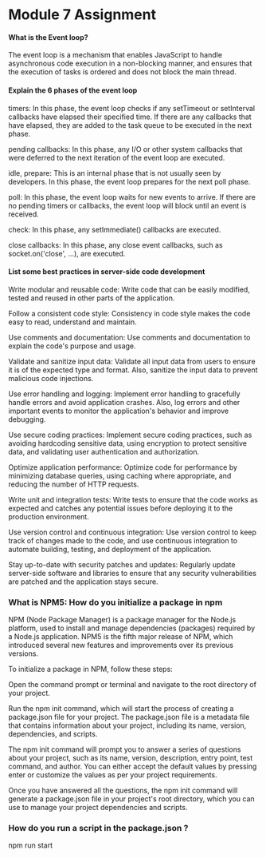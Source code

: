 
# Module 7 Assignment
#### What is the Event loop?
The event loop is a mechanism that enables JavaScript to handle asynchronous code execution in a non-blocking manner, and ensures that the execution of tasks is ordered and does not block the main thread.

#### Explain the 6 phases of the event loop
timers: In this phase, the event loop checks if any setTimeout or setInterval callbacks have elapsed their specified time. If there are any callbacks that have elapsed, they are added to the task queue to be executed in the next phase.

pending callbacks: In this phase, any I/O or other system callbacks that were deferred to the next iteration of the event loop are executed.

idle, prepare: This is an internal phase that is not usually seen by developers. In this phase, the event loop prepares for the next poll phase.

poll: In this phase, the event loop waits for new events to arrive. If there are no pending timers or callbacks, the event loop will block until an event is received.

check: In this phase, any setImmediate() callbacks are executed.

close callbacks: In this phase, any close event callbacks, such as socket.on('close', ...), are executed.

#### List some best practices in server-side code development
Write modular and reusable code: Write code that can be easily modified, tested and reused in other parts of the application.

Follow a consistent code style: Consistency in code style makes the code easy to read, understand and maintain.

Use comments and documentation: Use comments and documentation to explain the code's purpose and usage.

Validate and sanitize input data: Validate all input data from users to ensure it is of the expected type and format. Also, sanitize the input data to prevent malicious code injections.

Use error handling and logging: Implement error handling to gracefully handle errors and avoid application crashes. Also, log errors and other important events to monitor the application's behavior and improve debugging.

Use secure coding practices: Implement secure coding practices, such as avoiding hardcoding sensitive data, using encryption to protect sensitive data, and validating user authentication and authorization.

Optimize application performance: Optimize code for performance by minimizing database queries, using caching where appropriate, and reducing the number of HTTP requests.

Write unit and integration tests: Write tests to ensure that the code works as expected and catches any potential issues before deploying it to the production environment.

Use version control and continuous integration: Use version control to keep track of changes made to the code, and use continuous integration to automate building, testing, and deployment of the application.

Stay up-to-date with security patches and updates: Regularly update server-side software and libraries to ensure that any security vulnerabilities are patched and the application stays secure.

### What is NPM5: How do you initialize a package in npm
NPM (Node Package Manager) is a package manager for the Node.js platform, used to install and manage dependencies (packages) required by a Node.js application. NPM5 is the fifth major release of NPM, which introduced several new features and improvements over its previous versions.

To initialize a package in NPM, follow these steps:

Open the command prompt or terminal and navigate to the root directory of your project.

Run the npm init command, which will start the process of creating a package.json file for your project. The package.json file is a metadata file that contains information about your project, including its name, version, dependencies, and scripts.

The npm init command will prompt you to answer a series of questions about your project, such as its name, version, description, entry point, test command, and author. You can either accept the default values by pressing enter or customize the values as per your project requirements.

Once you have answered all the questions, the npm init command will generate a package.json file in your project's root directory, which you can use to manage your project dependencies and scripts.

### How do you run a script in the package.json ?
npm run start